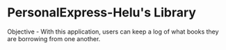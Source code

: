 # PersonalExpress-Helu's Library
Objective - With this application, users can keep a log of what books they are borrowing from one another.
